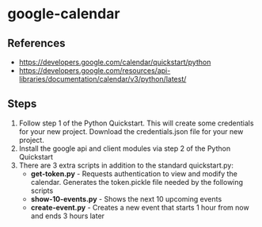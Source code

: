 # google-calendar
## References
 - https://developers.google.com/calendar/quickstart/python
 - https://developers.google.com/resources/api-libraries/documentation/calendar/v3/python/latest/
## Steps
 1. Follow step 1 of the Python Quickstart. This will create some credentials for your new project. Download the credentials.json file for your new project.
 2. Install the google api and client modules via step 2 of the Python Quickstart
 3. There are 3 extra scripts in addition to the standard quickstart.py:
    - **get-token.py** - Requests authentication to view and modify the calendar. Generates the token.pickle file needed by the following scripts
    - **show-10-events.py** - Shows the next 10 upcoming events
    - **create-event.py** - Creates a new event that starts 1 hour from now and ends 3 hours later
